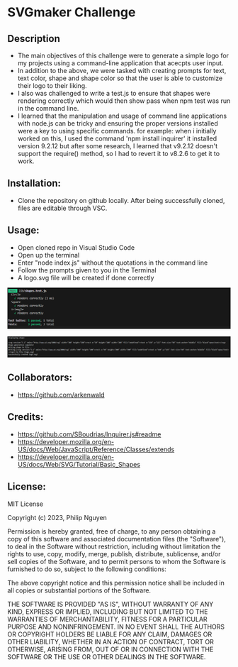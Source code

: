 # SVGmaker Challenge

## Description
- The main objectives of this challenge were to generate a simple logo for my projects using a command-line application that acecpts user input.
- In addition to the above, we were tasked with creating prompts for text, text color, shape and shape color so that the user is able to customize their logo to their liking.
- I also was challenged to write a test.js to ensure that shapes were rendering correctly which would then show pass when npm test was run in the command line.
- I learned that the manipulation and usage of command line applications with node.js can be tricky and ensuring the proper versions installed were a key to using specific commands. for example: when i initially worked on this, I used the command 'npm install inquirer' it installed version 9.2.12 but after some research, I learned that v9.2.12 doesn't support the require() method, so I had to revert it to v8.2.6 to get it to work.

## Installation:
- Clone the repository on github locally. After being successfully cloned, files are editable through VSC.

## Usage:
- Open cloned repo in Visual Studio Code
- Open up the terminal
- Enter "node  index.js" without the quotations in the command line
- Follow the prompts given to you in the Terminal
- A logo.svg file will be created if done correctly
  
 ![screenshot1](/images/Screenshot1.png)
  
 ![screenshot1](/images/Screenshot2.png)
   
## Collaborators:
- https://github.com/arkenwald

## Credits:
- https://github.com/SBoudrias/Inquirer.js#readme
- https://developer.mozilla.org/en-US/docs/Web/JavaScript/Reference/Classes/extends
- https://developer.mozilla.org/en-US/docs/Web/SVG/Tutorial/Basic_Shapes


## License:
MIT License

Copyright (c) 2023, Philip Nguyen

Permission is hereby granted, free of charge, to any person obtaining a copy
of this software and associated documentation files (the "Software"), to deal
in the Software without restriction, including without limitation the rights
to use, copy, modify, merge, publish, distribute, sublicense, and/or sell
copies of the Software, and to permit persons to whom the Software is
furnished to do so, subject to the following conditions:

The above copyright notice and this permission notice shall be included in all
copies or substantial portions of the Software.

THE SOFTWARE IS PROVIDED "AS IS", WITHOUT WARRANTY OF ANY KIND, EXPRESS OR
IMPLIED, INCLUDING BUT NOT LIMITED TO THE WARRANTIES OF MERCHANTABILITY,
FITNESS FOR A PARTICULAR PURPOSE AND NONINFRINGEMENT. IN NO EVENT SHALL THE
AUTHORS OR COPYRIGHT HOLDERS BE LIABLE FOR ANY CLAIM, DAMAGES OR OTHER
LIABILITY, WHETHER IN AN ACTION OF CONTRACT, TORT OR OTHERWISE, ARISING FROM,
OUT OF OR IN CONNECTION WITH THE SOFTWARE OR THE USE OR OTHER DEALINGS IN THE
SOFTWARE.
